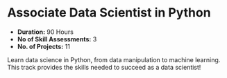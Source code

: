 # Associate Data Scientist in Python
* **Duration:** 90 Hours
* **No of Skill Assessments:** 3 
* **No. of Projects:** 11

Learn data science in Python, from data manipulation to machine learning. This track provides the skills needed to succeed as a data scientist!

